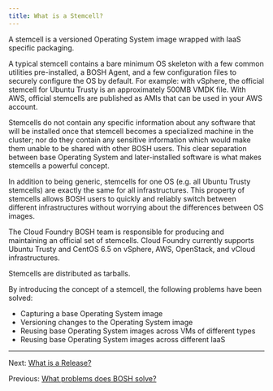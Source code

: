 ```yaml
---
title: What is a Stemcell?
---
```


A stemcell is a versioned Operating System image wrapped with IaaS specific packaging.

A typical stemcell contains a bare minimum OS skeleton with a few common utilities pre-installed, a BOSH Agent, and a few configuration files to securely configure the OS by default. For example: with vSphere, the official stemcell for Ubuntu Trusty is an approximately 500MB VMDK file. With AWS, official stemcells are published as AMIs that can be used in your AWS account.

Stemcells do not contain any specific information about any software that will be installed once that stemcell becomes a specialized machine in the cluster; nor do they contain any sensitive information which would make them unable to be shared with other BOSH users. This clear separation between base Operating System and later-installed software is what makes stemcells a powerful concept.

In addition to being generic, stemcells for one OS (e.g. all Ubuntu Trusty stemcells) are exactly the same for all infrastructures. This property of stemcells allows BOSH users to quickly and reliably switch between different infrastructures without worrying about the differences between OS images.

The Cloud Foundry BOSH team is responsible for producing and maintaining an official set of stemcells. Cloud Foundry currently supports Ubuntu Trusty and CentOS 6.5 on vSphere, AWS, OpenStack, and vCloud infrastructures.

Stemcells are distributed as tarballs.

By introducing the concept of a stemcell, the following problems have been solved:

- Capturing a base Operating System image
- Versioning changes to the Operating System image
- Reusing base Operating System images across VMs of different types
- Reusing base Operating System images across different IaaS

---
Next: [What is a Release?](release.md)

Previous: [What problems does BOSH solve?](problems.md)
